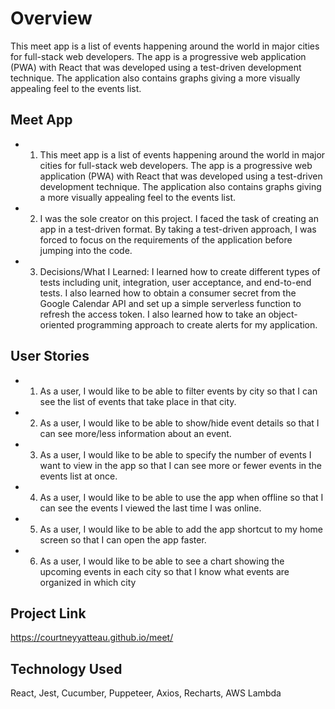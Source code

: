 # Overview

This meet app is a list of events happening around the world in major cities for full-stack web developers. The app is a progressive web application (PWA) with React that was developed using a test-driven development technique. The application also contains graphs giving a more visually appealing feel to the events list.

## Meet App

* 1.	This meet app is a list of events happening around the world in major cities for full-stack web developers. The app is a progressive web application (PWA) with React that was developed using a test-driven development technique. The application also contains graphs giving a more visually appealing feel to the events list.

* 2.	I was the sole creator on this project. I faced the task of creating an app in a test-driven format. By taking a test-driven approach, I was forced to focus on the requirements of the application before jumping into the code.

* 3.	Decisions/What I Learned: I learned how to create different types of tests including unit, integration, user acceptance, and end-to-end tests. I also learned how to obtain a consumer secret from the Google Calendar API and set up a simple serverless function to refresh the access token. I also learned how to take an object-oriented programming approach to create alerts for my application.

## User Stories

* 1. As a user, I would like to be able to filter events by city so that I can see the list of events that take place in that city.
* 2. As a user, I would like to be able to show/hide event details so that I can see more/less information about an event.
* 3. As a user, I would like to be able to specify the number of events I want to view in the app so that I can see more or fewer events in the events list at once.
* 4. As a user, I would like to be able to use the app when offline so that I can see the events I viewed the last time I was online.
* 5. As a user, I would like to be able to add the app shortcut to my home screen so that I can open the app faster.
* 6. As a user, I would like to be able to see a chart showing the upcoming events in each city so that I know what events are organized in which city

## Project Link

https://courtneyyatteau.github.io/meet/

## Technology Used

React, Jest, Cucumber, Puppeteer, Axios, Recharts, AWS Lambda
